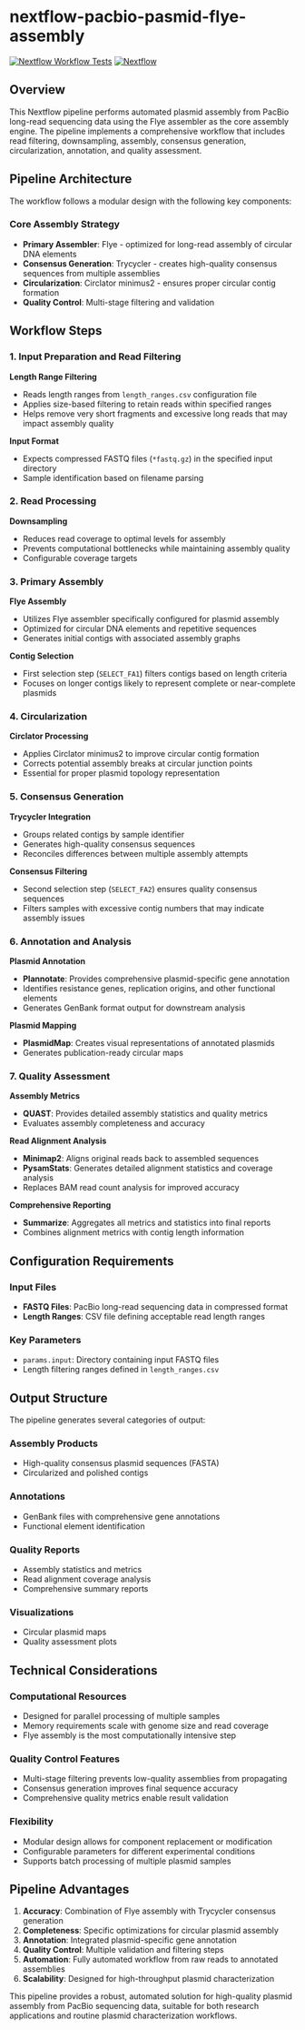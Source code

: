 # nextflow-pacbio-pasmid-flye-assembly

[![Nextflow Workflow Tests](https://github.com/YanyanLiuBio/nextflow-pacbio-pasmid-flye-assembly/actions/workflows/nextflow-ci.yml/badge.svg?branch=main)](https://github.com/YanyanLiuBio/nextflow-pacbio-pasmid-flye-assembly/actions/workflows/nextflow-ci.yml?query=branch%3Amain)
[![Nextflow](https://img.shields.io/badge/Nextflow%20DSL2-%E2%89%A523.04.0-blue.svg)](https://www.nextflow.io/)


## Overview

This Nextflow pipeline performs automated plasmid assembly from PacBio long-read sequencing data using the Flye assembler as the core assembly engine. The pipeline implements a comprehensive workflow that includes read filtering, downsampling, assembly, consensus generation, circularization, annotation, and quality assessment.

## Pipeline Architecture

The workflow follows a modular design with the following key components:

### Core Assembly Strategy
- **Primary Assembler**: Flye - optimized for long-read assembly of circular DNA elements
- **Consensus Generation**: Trycycler - creates high-quality consensus sequences from multiple assemblies
- **Circularization**: Circlator minimus2 - ensures proper circular contig formation
- **Quality Control**: Multi-stage filtering and validation

## Workflow Steps

### 1. Input Preparation and Read Filtering

**Length Range Filtering**
- Reads length ranges from `length_ranges.csv` configuration file
- Applies size-based filtering to retain reads within specified ranges
- Helps remove very short fragments and excessive long reads that may impact assembly quality

**Input Format**
- Expects compressed FASTQ files (`*fastq.gz`) in the specified input directory
- Sample identification based on filename parsing

### 2. Read Processing

**Downsampling**
- Reduces read coverage to optimal levels for assembly
- Prevents computational bottlenecks while maintaining assembly quality
- Configurable coverage targets

### 3. Primary Assembly

**Flye Assembly**
- Utilizes Flye assembler specifically configured for plasmid assembly
- Optimized for circular DNA elements and repetitive sequences
- Generates initial contigs with associated assembly graphs

**Contig Selection**
- First selection step (`SELECT_FA1`) filters contigs based on length criteria
- Focuses on longer contigs likely to represent complete or near-complete plasmids

### 4. Circularization

**Circlator Processing**
- Applies Circlator minimus2 to improve circular contig formation
- Corrects potential assembly breaks at circular junction points
- Essential for proper plasmid topology representation

### 5. Consensus Generation

**Trycycler Integration**
- Groups related contigs by sample identifier
- Generates high-quality consensus sequences
- Reconciles differences between multiple assembly attempts

**Consensus Filtering**
- Second selection step (`SELECT_FA2`) ensures quality consensus sequences
- Filters samples with excessive contig numbers that may indicate assembly issues

### 6. Annotation and Analysis

**Plasmid Annotation**
- **Plannotate**: Provides comprehensive plasmid-specific gene annotation
- Identifies resistance genes, replication origins, and other functional elements
- Generates GenBank format output for downstream analysis

**Plasmid Mapping**
- **PlasmidMap**: Creates visual representations of annotated plasmids
- Generates publication-ready circular maps

### 7. Quality Assessment

**Assembly Metrics**
- **QUAST**: Provides detailed assembly statistics and quality metrics
- Evaluates assembly completeness and accuracy

**Read Alignment Analysis**
- **Minimap2**: Aligns original reads back to assembled sequences
- **PysamStats**: Generates detailed alignment statistics and coverage analysis
- Replaces BAM read count analysis for improved accuracy

**Comprehensive Reporting**
- **Summarize**: Aggregates all metrics and statistics into final reports
- Combines alignment metrics with contig length information

## Configuration Requirements

### Input Files
- **FASTQ Files**: PacBio long-read sequencing data in compressed format
- **Length Ranges**: CSV file defining acceptable read length ranges

### Key Parameters
- `params.input`: Directory containing input FASTQ files
- Length filtering ranges defined in `length_ranges.csv`

## Output Structure

The pipeline generates several categories of output:

### Assembly Products
- High-quality consensus plasmid sequences (FASTA)
- Circularized and polished contigs

### Annotations
- GenBank files with comprehensive gene annotations
- Functional element identification

### Quality Reports
- Assembly statistics and metrics
- Read alignment coverage analysis
- Comprehensive summary reports

### Visualizations
- Circular plasmid maps
- Quality assessment plots

## Technical Considerations

### Computational Resources
- Designed for parallel processing of multiple samples
- Memory requirements scale with genome size and read coverage
- Flye assembly is the most computationally intensive step

### Quality Control Features
- Multi-stage filtering prevents low-quality assemblies from propagating
- Consensus generation improves final sequence accuracy
- Comprehensive quality metrics enable result validation

### Flexibility
- Modular design allows for component replacement or modification
- Configurable parameters for different experimental conditions
- Supports batch processing of multiple plasmid samples

## Pipeline Advantages

1. **Accuracy**: Combination of Flye assembly with Trycycler consensus generation
2. **Completeness**: Specific optimizations for circular plasmid assembly
3. **Annotation**: Integrated plasmid-specific gene annotation
4. **Quality Control**: Multiple validation and filtering steps
5. **Automation**: Fully automated workflow from raw reads to annotated assemblies
6. **Scalability**: Designed for high-throughput plasmid characterization

This pipeline provides a robust, automated solution for high-quality plasmid assembly from PacBio sequencing data, suitable for both research applications and routine plasmid characterization workflows.
